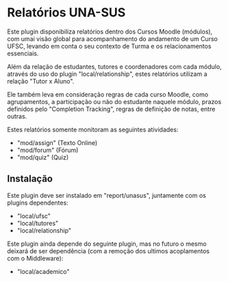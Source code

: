 Relatórios UNA-SUS
==================

Este plugin disponibiliza relatórios dentro dos Cursos Moodle (módulos),
com umai visão global para acompanhamento do andamento de um Curso UFSC,
levando em conta o seu contexto de Turma e os relacionamentos essenciais.

Além da relação de estudantes, tutores e coordenadores com cada módulo,
através do uso do plugin "local/relationship", estes
relatórios utilizam a relação "Tutor x Aluno".

Ele também leva em consideração regras de cada curso Moodle, como
agrupamentos, a participação ou não do estudante naquele módulo,
prazos definidos pelo "Completion Tracking", regras de definição de
notas, entre outras.

Estes relatórios somente monitoram as seguintes atividades:

* "mod/assign" (Texto Online)
* "mod/forum" (Fórum)
* "mod/quiz" (Quiz)


Instalação
----------

Este plugin deve ser instalado em "report/unasus", juntamente com os
plugins dependentes:

* "local/ufsc"
* "local/tutores"
* "local/relationship"

Este plugin ainda depende do seguinte plugin, mas no futuro o mesmo
deixará de ser dependência (com a remoção dos ultimos acoplamentos com o
Middleware):

* "local/academico"
